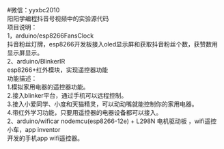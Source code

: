 #微信：yyxbc2010  
阳阳学编程抖音号视频中的实验源代码  
项目说明：  
1，arduino/esp8266FansClock  
  抖音粉丝灯牌，esp8266开发板接入oled显示屏和获取抖音粉丝个数，获赞数用显示屏显示。  
2、arduino/BlinkerIR  
  esp8266+红外模块，实现遥控器功能  
   功能描述：  
    1.模拟家用电器的遥控器功能。  
    2.接入blinker平台，通过手机可以远程控制。  
    3.接入小爱同学、小度和天猫精灵，可以动动嘴就能控制你的家用电器。  
    4.带红外学习功能，只要用遥控器的电器设备都可以接入。  
2、arduino/wificar
  nodemcu(esp8266-12e) + L298N 电机驱动板 ，wifi遥控小车，app inventor  
 开发的手机app wifi遥控器。
